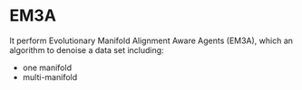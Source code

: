 # EM3A

It perform Evolutionary Manifold Alignment Aware Agents (EM3A), which an algorithm to denoise a data set including:
- one manifold
- multi-manifold

